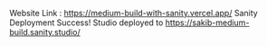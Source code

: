 Website Link : https://medium-build-with-sanity.vercel.app/
Sanity Deployment
Success! Studio deployed to https://sakib-medium-build.sanity.studio/
